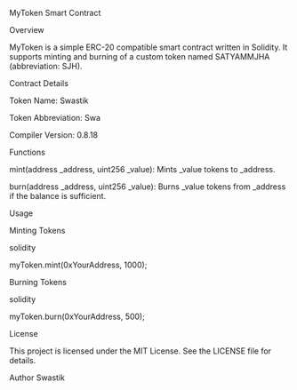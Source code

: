MyToken Smart Contract

Overview

MyToken is a simple ERC-20 compatible smart contract written in Solidity. It supports minting and burning of a custom token named SATYAMMJHA (abbreviation: SJH).

Contract Details

Token Name: Swastik

Token Abbreviation: Swa

Compiler Version: 0.8.18

Functions

mint(address _address, uint256 _value): Mints _value tokens to _address.

burn(address _address, uint256 _value): Burns _value tokens from _address if the balance is sufficient.

Usage

Minting Tokens

solidity

myToken.mint(0xYourAddress, 1000);

Burning Tokens

solidity

myToken.burn(0xYourAddress, 500);

License

This project is licensed under the MIT License. See the LICENSE file for details.

Author Swastik
